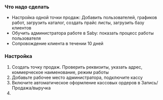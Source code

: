 ### Что надо сделать
- Настройка одной точки продаж: Добавить пользователей, графиков работ, загрузить каталог, создать прайс листы, загрузить базу клиентов
- Обучить администратора работе в Saby: показать процесс работы пользователя
- Сопровождение клиента в течении 10 дней


### Настройка
1. Создать точку продаж. Проверить реквизиты, указать адрес, коммерческое наименование, режим работы
2. Добавьте рабочее место администратора, подключите кассу
3. Включите автоматическое оформление кассовых ордеров в Запись/Продажа/выручка
4. 